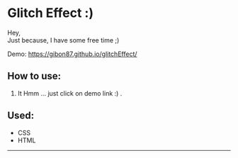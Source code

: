 # <h1>Glitch Effect :)</h1>

<p> Hey,<br>
Just because, I have some free time ;) </p>

Demo: https://gibon87.github.io/glitchEffect/

<h2>How to use: </h2>
<ol>
  <li>It Hmm ... just click on demo link :) .</li>
</ol>

<h2>Used:</h2>
<ul>
  <li>CSS</li>
  <li>HTML</li>
</ul>

<hr>
